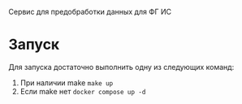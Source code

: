 Сервис для предобработки данных для ФГ ИС
# Запуск
Для запуска достаточно выполнить одну из следующих команд:
1. При наличии make
```make up```
2. Если make нет
```docker compose up -d```
